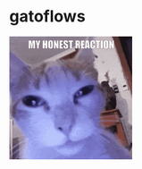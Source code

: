 # gatoflows

![mr noodles my honest reaction](https://raw.githubusercontent.com/gatoflows/.github/main/mr-noodles-my-honest-reaction.gif)
